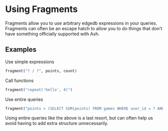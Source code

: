 # Using Fragments

Fragments allow you to use arbitrary edgedb expressions in your queries. Fragments can often be an escape hatch to allow you to do things that don't have something officially supported with Ash.

## Examples

Use simple expressions

```elixir
fragment("? / ?", points, count)
```

Call functions

```elixir
fragment("repeat('hello', 4)")
```

Use entire queries

```elixir
fragment("points > (SELECT SUM(points) FROM games WHERE user_id = ? AND id != ?)", user_id, id)
```

Using entire queries like the above is a last resort, but can often help us avoid having to add extra structure unnecessarily.
